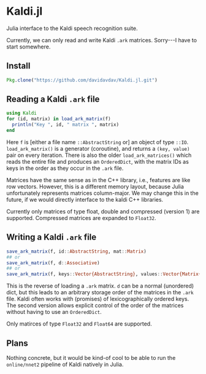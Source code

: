 # Kaldi.jl
Julia interface to the Kaldi speech recognition suite.

Currently, we can only read and write Kaldi `.ark` matrices.  Sorry---I have to start somewhere.

## Install

```julia
Pkg.clone("https://github.com/davidavdav/Kaldi.jl.git")
```

## Reading a Kaldi `.ark` file

```julia
using Kaldi
for (id, matrix) in load_ark_matrix(f)
  println("Key ", id, " matrix ", matrix)
end
```
Here `f` is [either a file name `::AbstractString` or] an object of type `::IO`.  `load_ark_matrix()` is a generator (coroutine), and returns a `(key, value)` pair on every iteration.  There is also the older `load_ark_matrices()` which reads the entire file and produces an `OrderedDict`, with the matrix IDs as keys in the order as they occur in the `.ark` file.

Matrices have the same sense as in the C++ library, i.e., features are like row vectors.  However, this is a different memory layout, because Julia unfortunately represents matrices column-major.  We may change this in the future, if we would directly interface to the kaldi C++ libraries.

Currently only matrices of type float, double and compressed (version 1) are supported.   Compressed matrices are expanded to `Float32`.

## Writing a Kaldi `.ark` file

```julia
save_ark_matrix(f, id::AbstractString, mat::Matrix)
## or
save_ark_matrix(f, d::Associative)
## or
save_ark_matrix(f, keys::Vector{AbstractString}, values::Vector{Matrix{AbstractFloat}})
```

This is the reverse of loading a `.ark` matrix.  `d` can be a normal (unordered) dict, but this leads to an arbitrary storage order of the matrices in the `.ark` file.  Kaldi often works with (promises) of lexicographically ordered keys.  The second version allows explicit control of the order of the matrices without having to use an `OrderedDict`.

Only matirces of type `Float32` and `Float64` are supported.

## Plans

Nothing concrete, but it would be kind-of cool to be able to run the `online/nnet2` pipeline of Kaldi natively in Julia.
